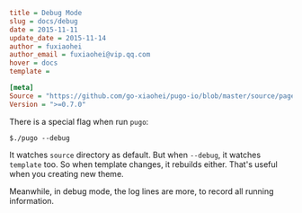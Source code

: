 ```ini
title = Debug Mode
slug = docs/debug
date = 2015-11-11
update_date = 2015-11-14
author = fuxiaohei
author_email = fuxiaohei@vip.qq.com
hover = docs
template =

[meta]
Source = "https://github.com/go-xiaohei/pugo-io/blob/master/source/page/customize/debug.md"
Version = ">=0.7.0"
```

There is a special flag when run `pugo`:

    $./pugo --debug

It watches `source` directory as default. But when `--debug`, it watches `template` too. So when template changes, it rebuilds either. That's useful when you creating new theme.

Meanwhile, in debug mode, the log lines are more, to record all running information.
